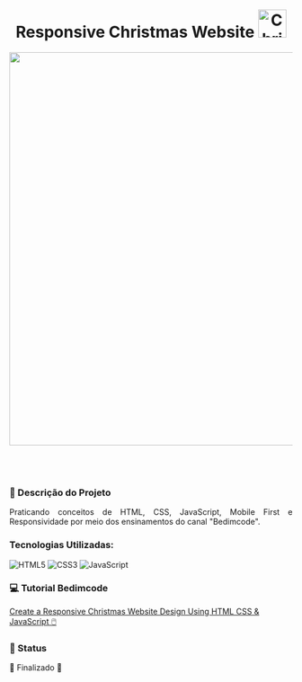 <div align="center">

# Responsive Christmas Website <img src="https://raw.githubusercontent.com/Tarikul-Islam-Anik/Animated-Fluent-Emojis/master/Emojis/Activities/Christmas%20Tree.png" alt="Christmas Tree" width="50" height="50" />

</div>


<div align="center">
  <img src="https://cdn.discordapp.com/attachments/887544607599120404/1043551459737862247/christmas.png" width="700">
  <br /><br /><br /><br />
</div>


### :pencil: Descrição do Projeto
<p align="justify">Praticando conceitos de HTML, CSS, JavaScript, Mobile First e Responsividade por meio dos ensinamentos do canal "Bedimcode".</p>


### Tecnologias Utilizadas:
<div>

![HTML5](https://img.shields.io/badge/html5-%23E34F26.svg?style=for-the-badge&logo=html5&logoColor=white)
![CSS3](https://img.shields.io/badge/css3-%231572B6.svg?style=for-the-badge&logo=css3&logoColor=white)
![JavaScript](https://img.shields.io/badge/javascript-%23323330.svg?style=for-the-badge&logo=javascript&logoColor=%23F7DF1E)

</div>

### :computer: Tutorial Bedimcode

[Create a Responsive Christmas Website Design Using HTML CSS & JavaScript 🖱️](https://www.youtube.com/watch?v=HrZSQpxfIxw)


### 📍 Status

🚧  Finalizado  🚧
